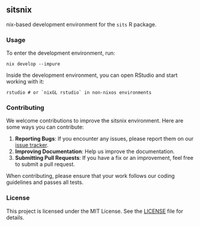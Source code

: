 ## sitsnix

nix-based development environment for the `sits` R package.

### Usage

To enter the development environment, run:

```shell
nix develop --impure
```

Inside the development environment, you can open RStudio and start working with it:

```shell
rstudio # or `nixGL rstudio` in non-nixos environments
```

### Contributing

We welcome contributions to improve the sitsnix environment. Here are some ways you can contribute:

1. **Reporting Bugs**: If you encounter any issues, please report them on our [issue tracker](https://github.com/m3nin0-labs/sitsnix/issues).
2. **Improving Documentation**: Help us improve the documentation.
3. **Submitting Pull Requests**: If you have a fix or an improvement, feel free to submit a pull request. 

When contributing, please ensure that your work follows our coding guidelines and passes all tests.

### License

This project is licensed under the MIT License. See the [LICENSE](LICENSE) file for details.
